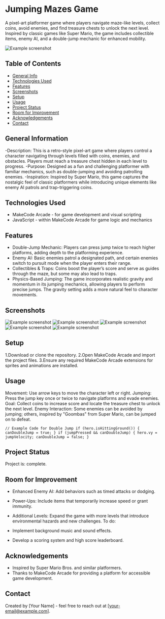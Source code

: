 # Jumping Mazes Game
A pixel-art platformer game where players navigate maze-like levels, collect coins, avoid enemies, and find treasure chests to unlock the next level. Inspired by classic games like Super Mario, the game includes collectible items, enemy AI, and a double-jump mechanic for enhanced mobility.

![Example screenshot](./img/mario.png)
## Table of Contents
* [General Info](#general-information)
* [Technologies Used](#technologies-used)
* [Features](#features)
* [Screenshots](#screenshots)
* [Setup](#setup)
* [Usage](#usage)
* [Project Status](#project-status)
* [Room for Improvement](#room-for-improvement)
* [Acknowledgements](#acknowledgements)
* [Contact](#contact)
<!-- * [License](#license) -->


## General Information
-Description: This is a retro-style pixel-art game where players control a character navigating through levels filled with coins, enemies, and obstacles. Players must reach a treasure chest hidden in each level to progress.
-Purpose: Designed as a fun and challenging platformer with familiar mechanics, such as double-jumping and avoiding patrolling enemies.
-Inspiration: Inspired by Super Mario, this game captures the nostalgic feel of classic platformers while introducing unique elements like enemy AI patrols and trap-triggering coins.
<!-- You don't have to answer all the questions - just the ones relevant to your project. -->


## Technologies Used
- MakeCode Arcade - for game development and visual scripting
- JavaScript - within MakeCode Arcade for game logic and mechanics


## Features
- Double-Jump Mechanic: Players can press jump twice to reach higher platforms, adding depth to the platforming experience.
- Enemy AI: Basic enemies patrol a designated path, and certain enemies switch to pursuit mode when the player enters their range.
- Collectibles & Traps: Coins boost the player’s score and serve as guides through the maze, but some may also lead to traps.
- Physics-Based Jumping: The game incorporates realistic gravity and momentum in its jumping mechanics, allowing players to perform precise jumps. The gravity setting adds a more natural feel to character movements.

## Screenshots
![Example screenshot](./img/1.png)
![Example screenshot](./img/2.png)
![Example screenshot](./img/3.png)
![Example screenshot](./img/4.png)
![Example screenshot](./img/5.png)
<!-- If you have screenshots you'd like to share, include them here. -->


## Setup
1.Download or clone the repository.
2.Open MakeCode Arcade and import the project files.
3.Ensure any required MakeCode Arcade extensions for sprites and animations are installed.


## Usage
Movement: Use arrow keys to move the character left or right.
Jumping: Press the jump key once or twice to navigate platforms and evade enemies.
Goal: Collect coins to increase score and locate the treasure chest to unlock the next level.
Enemy Interaction: Some enemies can be avoided by jumping; others, inspired by "Goombas" from Super Mario, can be jumped on to defeat.

`// Example Code for Double Jump
if (hero.isHittingGround()) {
    canDoubleJump = true;
}
if (jumpPressed && canDoubleJump) {
    hero.vy = jumpVelocity;
    canDoubleJump = false;
}`


## Project Status
Project is: complete.


## Room for Improvement
- Enhanced Enemy AI: Add behaviors such as timed attacks or dodging.
- Power-Ups: Include items that temporarily increase speed or grant immunity.
- Additional Levels: Expand the game with more levels that introduce environmental hazards and new challenges.
To do:

- Implement background music and sound effects.
- Develop a scoring system and high score leaderboard.


## Acknowledgements
- Inspired by Super Mario Bros. and similar platformers.
- Thanks to MakeCode Arcade for providing a platform for accessible game development.


## Contact
Created by [Your Name] - feel free to reach out at [your-email@example.com].


<!-- Optional -->
<!-- ## License -->
<!-- This project is open source and available under the [... License](). -->

<!-- You don't have to include all sections - just the one's relevant to your project -->
